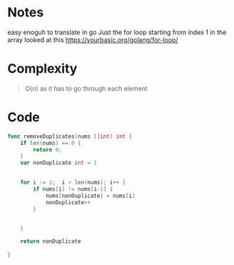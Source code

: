 # Notes
easy enoguh to translate in go
Just the for loop starting from index 1 in the array looked at this https://yourbasic.org/golang/for-loop/

# Complexity
> O(n) as it has to go through each element

# Code
```Go
func removeDuplicates(nums []int) int {
    if len(nums) == 0 {
        return 0;
    }
    var nonDuplicate int = 1
    

    for i := 1;  i < len(nums); i++ {
        if nums[i] != nums[i-1] {
            nums[nonDuplicate] = nums[i]
            nonDuplicate++
        }

        
    }

    return nonDuplicate
    
}
```
